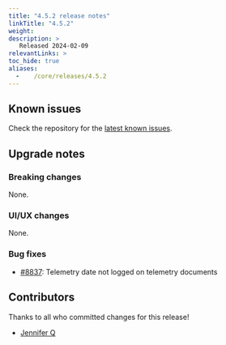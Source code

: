 ```yaml
---
title: "4.5.2 release notes"
linkTitle: "4.5.2"
weight:
description: >
   Released 2024-02-09
relevantLinks: >
toc_hide: true
aliases:
  -    /core/releases/4.5.2
---
```


## Known issues

Check the repository for the [latest known issues](https://github.com/medic/cht-core/issues?q=is%3Aissue+label%3A%22Affects%3A+4.5.2%22+).

## Upgrade notes

### Breaking changes

None.

### UI/UX changes

None.


### Bug fixes

- [#8837](https://github.com/medic/cht-core/issues/8837): Telemetry date not logged on telemetry documents



## Contributors

Thanks to all who committed changes for this release!

- [Jennifer Q](https://github.com/latin-panda)

